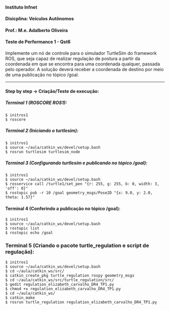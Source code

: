 #### Instituto Infnet
#### Disicplina: Veículos Autônomos
#### Prof.: M.e. Adalberto Oliveira
#### Teste de Performance 1 - Qst6

Implemente um nó de controle para o simulador TurtleSim do framework ROS, que seja capaz de realizar regulação de postura a partir da coordenada em que se encontra para uma coordenada qualquer, passada pelo operador. A solução deverá receber a coordenada de destino por meio de uma publicação no tópico /goal.

---

#### Step by step ->  Criação/Teste de execução: 

##### Terminal 1 (ROSCORE ROS1):
```shell
$ initros1
$ roscore
```
##### Terminal 2 (Iniciando o turtlesim):
```shell
$ initros1
$ source ~/aula/catkin_ws/devel/setup.bash
$ rosrun turtlesim turtlesim_node
```
##### Terminal 3 (Configurando turtlesim e publicando no tópico /goal):
```shell
$ initros1
$ source ~/aula/catkin_ws/devel/setup.bash
$ rosservice call /turtle1/set_pen "{r: 255, g: 255, b: 0, width: 3, 'off': 0}"
$ rostopic pub -r 10 /goal geometry_msgs/Pose2D "{x: 9.0, y: 2.0, theta: 1.57}"
```
#### Terminal 4 (Conferindo a publicação no tópico /goal):
```shell
$ initros1
$ source ~/aula/catkin_ws/devel/setup.bash
$ rostopic list 
$ rostopic echo /goal
```
### Terminal 5 (Criando o pacote turtle_regulation e script de regulação):
```shell
$ initros1
$ source ~/aula/catkin_ws/devel/setup.bash
$ cd ~/aula/catkin_ws/src/
$ catkin_create_pkg turtle_regulation rospy geometry_msgs
$ cd ~/aula/catkin_ws/src/turtle_regulation/src/
$ gedit regulation_elizabeth_carvalho_DR4_TP1.py
$ chmod +x regulation_elizabeth_carvalho_DR4_TP1.py
$ cd ~/aula/catkin_ws/
$ catkin_make
$ rosrun turtle_regulation regulation_elizabeth_carvalho_DR4_TP1.py
```









